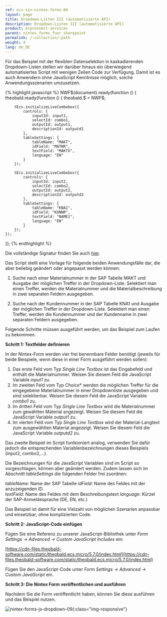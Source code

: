```yaml
---
ref: ecs-sin-nintex-forms-04
layout: page
title: Dropdown-Listen III (automatisierte API)
description: Dropdown-Listen III (automatisierte API)
product: erpconnect-services
parent: nintex_forms_fuer_sharepoint
permalink: /:collection/:path
weight: 4
lang: de_DE
---
```


Für das Beispiel mit der flexiblen Datenselektion in kaskadierenden Dropdown-Listen stellen wir darüber hinaus ein überwiegend automatisiertes Script mit wenigen Zeilen Code zur Verfügung.
Damit ist es auch Anwendern ohne JavaScript Kenntnisse möglich, solche Anwendungsszenarien umzusetzen.  

{% highlight javascript %}
NWF$(document).ready(function () {
    theobald.ready(function () {
        theobald.$ = NWF$;

        tEcs.initializeLiveCombobox({
            controls: {
                inputId: input1,
                selectId: combo1,
                outputId: output1,
                descriptionId: outputd1
            },
            tableSettings: {
                tableName: "MAKT",
                idField: "MATNR",
                textField: "MAKTX",
                language: "EN"
            }
        });
        
        tEcs.initializeLiveCombobox({
            controls: {
                inputId: input2,
                selectId: combo2,
                outputId: output2,
                descriptionId: outputd2
            },
            tableSettings: {
                tableName: "KNA1",
                idField: "KUNNR",
                textField: "NAME1",
                language: "EN"
            }
        });
    });
});
{% endhighlight %}

Die vollständige Signatur finden Sie auch [hier](https://static.theobald-software.com/theobald.ecs.micro/5.6.0/index.html#div-liveCombobox).

Das Script stellt eine Vorlage für folgende beiden Anwendungsfälle dar, die aber beliebig geändert oder angepasst werden können:

1. Suche nach einer Materialnummer in der SAP Tabelle MAKT und Ausgabe der möglichen Treffer in der Dropdown-Liste. Selektiert man einen Treffer, werden die Materialnummer und die Materialbeschreibung in zwei separaten Feldern ausgegeben.

2. Suche nach der Kundennummer in der SAP Tabelle KNA1 und Ausgabe der möglichen Treffer in der Dropdown-Liste. Selektiert man einen Treffer, werden die Kundennummer und der Kundenname in zwei separaten Feldern ausgegeben.    

Folgende Schritte müssen ausgeführt werden, um das Beispiel zum Laufen zu bekommen. 

**Schritt 1: Textfelder definieren**

In der Nintex-Form werden vier frei benennbare Felder benötigt (jeweils für beide Beispiele, wenn diese in einer Form ausgeführt werden sollen): 

1. Das erste Feld vom Typ *Single Line Textbox* ist das Eingabefeld und enthält die Materialnummer. Weisen Sie diesem Feld die JavaScript Variable *input1* zu.
2. Im zweiten Feld vom Typ *Choice** werden die möglichen Treffer für die eingegebene Materialnummer in einer Dropdownliste ausgegeben und sind selektierbar. Weisen Sie diesem Feld die JavaScript Variable *combo1* zu.
3. Im dritten Feld vom Typ *Single Line Textbox* wird die Materialnummer zum gewählten Material angezeigt. Weisen Sie diesem Feld die JavaScript Variable *output1* zu.  	
4. Im vierten Feld vom Typ *Single Line Textbox* wird der Material-Langtext zum ausgewählten Material angezeigt. Weisen Sie diesem Feld die JavaScript Variable *outputd2* zu.  

Das zweite Beispiel im Script funtkioniert analog, verwenden Sie dafür jedoch die entsprechenden Variablenbezeichnungen dieses Beispiels (input2, combo2,...).    

Die Bezeichnungen für die JavaScript Variablen sind im Script so vorgeschlagen, können aber geändert werden.
Zudem lassen sich im Abschnitt *tableSettings* die folgenden Felder frei zuordnen: 

*tableName*: Name der SAP Tabelle
*idField*: Name des Feldes mit der anzuzeigenden ID.  
*textField*: Name des Feldes mit dem Beschreibungstext
*language*: Kürzel der SAP-Anmeldesprache (DE, EN, etc.)

Das Beispiel ist damit für eine Vielzahl von möglichen Szenarien anpassbar und einsetzbar, ohne komplizierten Code.  


**Schritt 2: JavaScript-Code einfügen**

Fügen Sie eine Referenz zu unserer JavaScript-Bibliothek unter *Form Settings -> Advanced -> Custom JavaScript Includes* ein:

[https://cdn-files.theobald-software.com/static/theobald.ecs.micro/5.7.0/index.html](https://cdn-files.theobald-software.com/static/theobald.ecs.micro/5.7.0/index.html)


Fügen Sie den JavaScript-Code unter *Form Settings -> Advanced -> Custom JavaScript* ein.


**Schritt 3: Die Nintex Form veröffentlichen und ausführen**

Nachdem Sie die Form veröffentlicht haben, können Sie diese ausführen und das Beispiel nutzen.

![nintex-forms-js-dropdown-09](/img/content/nintex-forms-js-dropdown-09.gif){:class="img-responsive"}









